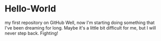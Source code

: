 # Hello-World
my first repository on GitHub
Well, now I'm starting doing something that I've been dreaming for long. Maybe it's a little bit difficult for me, but I will never step back. Fighting! 
